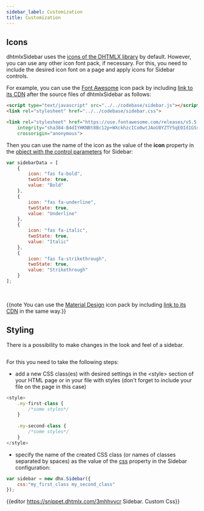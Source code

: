 ```yaml
---
sidebar_label: Customization
title: Customization
---          
```




Icons
------------

dhtmlxSidebar uses the [icons of the DHTMLX library](helpers/icon.md) by default. However, you can use any other icon font pack, if necessary. For this, you need to include the desired icon font on 
a page and apply icons for Sidebar controls.

For example, you can use the [Font Awesome](https://fontawesome.com/) icon pack by including [link to its CDN](https://fontawesome.com/how-to-use/on-the-web/setup/getting-started?using=web-fonts-with-css) 
after the source files of dhtmlxSidebar as follows:

~~~html
<script type="text/javascript" src="../../codebase/sidebar.js"></script>
<link rel="stylesheet" href="../../codebase/sidebar.css">

<link rel="stylesheet" href="https://use.fontawesome.com/releases/v5.5.0/css/all.css" 
	integrity="sha384-B4dIYHKNBt8Bc12p+WXckhzcICo0wtJAoU8YZTY5qE0Id1GSseTk6S+L3BlXeVIU" 
    crossorigin="anonymous">
~~~

Then you can use the name of the icon as the value of the **icon** property in the [object with the control parameters](sidebar/data_loading.md#jsonformattemplates) for Sidebar:

~~~js
var sidebarData = [
	{
		icon: "fas fa-bold",
		twoState: true,
		value: "Bold"
	},
	{
        icon: "fas fa-underline",
        twoState: true,
        value: "Underline"
    },
    {        
        icon: "fas fa-italic",
        twoState: true,
        value: "Italic"
    },
    {
        icon: "fas fa-strikethrough",
        twoState: true,
        value: "Strikethrough"
    }
];
~~~
<br/>
<img src="sidebar/fa_icons.png" alt=""/>

{{note You can use the [Material Design](https://materialdesignicons.com/) icon pack by including [link to its CDN](https://cdnjs.cloudflare.com/ajax/libs/MaterialDesign-Webfont/2.5.94/css/materialdesignicons.css) in the same way.}}


Styling 
-----------

There is a possibility to make changes in the look and feel of a sidebar. 

<img style="margin: 0px 0px 0px 20px; display: block;" src="sidebar/custom_style.png" alt=""/>

For this you need to take the following steps:

- add a new CSS class(es) with desired settings in the &lt;style&gt; section of your HTML page or in your file with styles (don't forget to include your file on the page in this case)

~~~js
<style>
	.my-first-class {
		/*some styles*/
	}
    
    .my-second-class {
		/*some styles*/
	}
</style>
~~~

- specify the name of the created CSS class (or names of classes separated by spaces) as the value of the [css](sidebar/api/sidebar_css_config.md) property in the Sidebar configuration:

~~~js
var sidebar = new dhx.Sidebar({
    css:"my_first_class my_second_class"
});
~~~

{{editor	https://snippet.dhtmlx.com/3mhhvvcr	Sidebar. Custom Css}}


